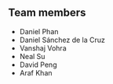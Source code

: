 ## Team members

- Daniel Phan
- Daniel Sánchez de la Cruz
- Vanshaj Vohra
- Neal Su
- David Peng
- Araf Khan

